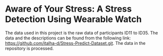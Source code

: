 # Aware of Your Stress: A Stress Detection Using Wearable Watch

The data used in this project is the raw data of participants ID11 to ID35. The data and the descriptions can be found from the following link: https://github.com/italha-d/Stress-Predict-Dataset.git. The data in the repository is processed.
